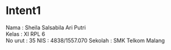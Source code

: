 # Intent1

Nama  : Sheila Salsabila Ari Putri <br>
Kelas : XI RPL 6 <br>
No urut : 35
NIS : 4838/1557.070
Sekolah : SMK Telkom Malang
